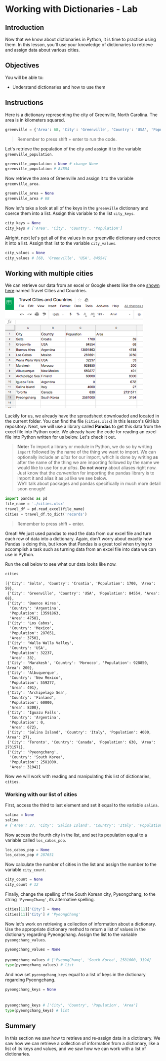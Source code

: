
# Working with Dictionaries - Lab

## Introduction
Now that we know about dictionaries in Python, it is time to practice using them. In this lesson, you'll use your knowledge of dictionaries to retrieve and assign data about various cities.

## Objectives
You will be able to:
* Understand dictionaries and how to use them

## Instructions

Here is a dictionary representing the city of Greenville, North Carolina.  The area is in kilometers squared.


```python
greenville = {'Area': 68, 'City': 'Greenville', 'Country': 'USA', 'Population': 84554}
```

> Remember to press shift + enter to run the code.

Let's retrieve the population of the city and assign it to the variable `greenville_population`.


```python
greenville_population = None # change None
greenville_population # 84554
```

Now retrieve the area of Greenville and assign it to the variable `greenville_area`.


```python
greenville_area = None
greenville_area # 68
```

Now let's take a look at all of the keys in the `greenville` dictionary and coerce them into a list.  Assign this variable to the list `city_keys`.


```python
city_keys = None
city_keys # ['Area', 'City', 'Country', 'Population']
```

Alright, next let's get all of the values in our greenville dictionary and coerce it into a list.  Assign that list to the variable `city_values`.


```python
city_values = None
city_values # [68, 'Greenville', 'USA', 84554]
```

## Working with multiple cities

We can retrieve our data from an excel or Google sheets like the one [shown here](https://docs.google.com/spreadsheets/d/1BTJMMFH9t4p5UmHj5kiC6PGfMN6yaaaZkocx0mDqTK0/edit#gid=0) named Travel Cities and Countries.

![](images/countries-cities.png)

Luckily for us, we already have the spreadsheet downloaded and located in the current folder.  You can find the file (`cities.xlsx`) in this lesson's GitHub repository. Next, we will use a library called **Pandas** to get this data from the excel file into Python code. We already have the code for reading an excel file into Python written for us below. Let's check it out.

> **Note:** To import a library or module in Python, we do so by writing `import` followed by the name of the thing we want to import. We can optionally include an *alias* for our import, which is done by writing **as** after the name of the thing we are importing followed by the name we would like to use for our *alias*. **Do not worry** about aliases right now. Just know that the *convention* for importing the pandas library is to import it and alias it as `pd` like we see below.   
We'll talk about packages and pandas specifically in much more detail soon enough!


```python
import pandas as pd
file_name = './cities.xlsx'
travel_df = pd.read_excel(file_name)
cities = travel_df.to_dict('records')
```

> Remember to press shift + enter.

Great! We just used pandas to read the data from our excel file and turn each row of data into a dictionary. Again, don't worry about exactly how Pandas is doing this, but know that Pandas is a great tool when trying to accomplish a task such as turning data from an excel file into data we can use in Python.

Run the cell below to see what our data looks like now.


```python
cities
```




    [{'City': 'Solta', 'Country': 'Croatia', 'Population': 1700, 'Area': 59},
     {'City': 'Greenville', 'Country': 'USA', 'Population': 84554, 'Area': 68},
     {'City': 'Buenos Aires',
      'Country': 'Argentina',
      'Population': 13591863,
      'Area': 4758},
     {'City': 'Los Cabos',
      'Country': 'Mexico',
      'Population': 287651,
      'Area': 3750},
     {'City': 'Walla Walla Valley',
      'Country': 'USA',
      'Population': 32237,
      'Area': 33},
     {'City': 'Marakesh', 'Country': 'Morocco', 'Population': 928850, 'Area': 200},
     {'City': 'Albuquerque',
      'Country': 'New Mexico',
      'Population': 559277,
      'Area': 491},
     {'City': 'Archipelago Sea',
      'Country': 'Finland',
      'Population': 60000,
      'Area': 8300},
     {'City': 'Iguazu Falls',
      'Country': 'Argentina',
      'Population': 0,
      'Area': 672},
     {'City': 'Salina Island', 'Country': 'Italy', 'Population': 4000, 'Area': 27},
     {'City': 'Toronto', 'Country': 'Canada', 'Population': 630, 'Area': 2731571},
     {'City': 'Pyeongchang',
      'Country': 'South Korea',
      'Population': 2581000,
      'Area': 3194}]



Now we will work with reading and manipulating this list of dictionaries, `cities`.

### Working with our list of cities

First, access the third to last element and set it equal to the variable `salina`.


```python
salina = None 
salina
# {'Area': 27, 'City': 'Salina Island', 'Country': 'Italy', 'Population': 4000}
```

Now access the fourth city in the list, and set its population equal to a variable called `los_cabos_pop`.


```python
los_cabos_pop = None
los_cabos_pop # 287651
```

Now calculate the number of cities in the list and assign the number to the variable `city_count`.


```python
city_count = None
city_count # 12
```

Finally, change the spelling of the South Korean city, Pyeongchang, to the string `'PyeongChang'`, its alternative spelling.


```python
cities[11]['City'] = None
cities[11]['City'] # 'PyeongChang'
```

Now let's work on retrieving a collection of information about a dictionary.  Use the appropriate dictionary method to return a list of values in the dictionary regarding Pyeongchang.  Assign the list to the variable `pyeongchang_values`.


```python
pyeongchang_values = None

pyeongchang_values # ['PyeongChang', 'South Korea', 2581000, 3194]
type(pyeongchang_values) # list
```

And now set `pyeongchang_keys` equal to a list of keys in the dictionary regarding Pyeongchang.


```python
pyeongchang_keys = None


pyeongchang_keys # ['City', 'Country', 'Population', 'Area']
type(pyeongchang_keys) # list
```

## Summary

In this section we saw how to retrieve and re-assign data in a dictionary.  We saw how we can retrieve a collection of information from a dictionary, like a list of its keys and values, and we saw how we can work with a list of dictionaries.
